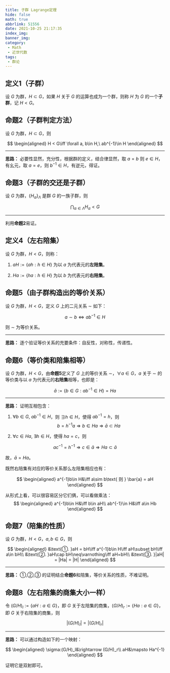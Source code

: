 ```yaml
---
title: 子群 Lagrange定理
hide: false
math: true
abbrlink: 51556
date: 2021-10-25 21:17:35
index_img:
banner_img:
category:
 - Math
 - 近世代数
tags:
 - 群论
---
```


## 定义1（子群）

设 $G$ 为群，$H\subset G$，如果 $H$ 关于 $G$ 的运算也成为一个群，则称 $H$ 为 $G$ 的一个**子群**，记 $H < G$。

## 命题2（子群判定方法）

设 $G$ 为群，$H\subset G$，则 

$$
\begin{aligned}
H < G\iff \forall a, b\in H,\ ab^{-1}\in H
\end{aligned}
$$

---

**思路：** 必要性显然，充分性，根据群的定义，结合律显然，取 $a=b$ 则 $e\in H$，有幺元，取 $a=e$，则 $b^{-1}\in H$，有逆元，得证。

## 命题3（子群的交还是子群）

设 $G$ 为群，$\{H_{\alpha}\}_{\Lambda}$ 是群 $G$ 的一族子群，则

$$
\bigcap_{\alpha\in\Lambda}H_{\alpha} < G
$$

---

利用**命题2**易证。

## 定义4（左右陪集）

设 $G$ 为群，$H < G$，则称：

1. $aH := \{ah: h\in H\}$ 为以 $a$ 为代表元的**左陪集**。

2. $Ha := \{ha: h\in H\}$ 为以 $b$ 为代表元的**右陪集**。

## 命题5（由子群构造出的等价关系）

设 $G$ 为群，$H < G$，定义 $G$ 上的二元关系 $\sim$ 如下：

$$
a\sim b\iff ab^{-1}\in H
$$

则 $\sim$ 为等价关系。

---

**思路：** 逐个验证等价关系的充要条件：自反性，对称性，传递性。

## 命题6（等价类和陪集相等）

设 $G$ 为群，$H < G$，由**命题5**定义了 $G$ 上的等价关系 $\sim$，$\forall a\in G$，$a$ 关于 $\sim$ 的等价类与以 $a$ 为代表元的**右陪集**相等，也即是：

$$
\bar{a} := \{b\in G: ab^{-1}\in H\} = Ha
$$

---

**思路：** 证明互相包含：
1. $\forall b\in G,\ ab^{-1}\in H$，则 $\exists h\in H$，使得 $ab^{-1} = h$，则
$$
b = h^{-1}a\Rightarrow b\in Ha\Rightarrow \bar{a}\subset Ha
$$

2. $\forall c\in Ha,\ \exists h\in H$，使得 $ha = c$，则

$$
ac^{-1} = h^{-1}\Rightarrow c\in \bar{a}\Rightarrow Ha\subset \bar{a}
$$

故，$\bar{a} = Ha$。

既然右陪集有对应的等价关系那么左陪集相应也有：

$$
\begin{aligned}
a^{-1}b\in H&\iff a\sim b\text{ 则 } \bar{a} = aH
\end{aligned}
$$

从形式上看，可以很容易区分它们俩，可以看做乘法：
$$
\begin{aligned}
a^{-1}b\in H&\iff b\in aH\\
ab^{-1}\in H&\iff a\in Hb
\end{aligned}
$$

## 命题7（陪集的性质）

设 $G$ 为群，$H < G$，$a, b\in G$，则

$$
\begin{aligned}
&\text{①. }aH = bH\iff a^{-1}b\in H\iff aH\subset bH\iff a\in bH\\
&\text{②. }aH\cap bH\neq\varnothing\iff aH=bH\\
&\text{③. }|aH| = |Ha| = |H|
\end{aligned}
$$

---

**思路：** $\text{①,②,③}$ 的证明结合**命题6**和陪集，等价关系的性质，不难证明。

## 命题8（左右陪集的商集大小一样）

令 $(G/H)_l:=\{aH:a\in G\}$，即 $G$ 关于左陪集的商集，$(G/H)_r:=\{Ha:a\in G\}$，即 $G$ 关于右陪集的商集，则

$$
|(G/H)_l| = |(G/H)_r|
$$

---

**思路：** 可以通过构造如下的一个映射：

$$
\begin{aligned}
\sigma:(G/H)_l&\rightarrow (G/H)_r\\
aH&\mapsto Ha^{-1}
\end{aligned}
$$

证明它是双射即可。
